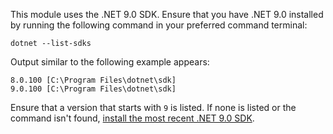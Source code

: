 This module uses the .NET 9.0 SDK. Ensure that you have .NET 9.0 installed by running the following command in your preferred command terminal:

```dotnetcli
dotnet --list-sdks
```

Output similar to the following example appears:

```console
8.0.100 [C:\Program Files\dotnet\sdk]
9.0.100 [C:\Program Files\dotnet\sdk]
```

Ensure that a version that starts with `9` is listed. If none is listed or the command isn't found, [install the most recent .NET 9.0 SDK](https://dotnet.microsoft.com/download).
